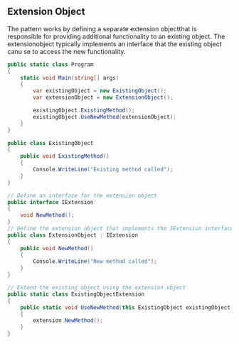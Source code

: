 ## Extension Object

The pattern works by defining a separate extension objectthat is responsible for providing additional functionality to an existing object. The extensionobject
typically implements an interface that the existing object canu se to access the new functionality.

```csharp
public static class Program
{
    static void Main(string[] args)
    {
        var existingObject = new ExistingObject();
        var extensionObject = new ExtensionObject();

        existingObject.ExistingMethod();
        existingObject.UseNewMethod(extensionObject);
    }
}

public class ExistingObject
{
    public void ExistingMethod()
    {
        Console.WriteLine("Existing method called");
    }
}

// Define an interface for the extension object
public interface IExtension
{
    void NewMethod();
}
// Define the extension object that implements the IExtension interface
public class ExtensionObject : IExtension
{
    public void NewMethod()
    {
        Console.WriteLine("New method called");
    }
}

// Extend the existing object using the extension object
public static class ExistingObjectExtension
{
    public static void UseNewMethod(this ExistingObject existingObject, IExtension extension)
    {
        extension.NewMethod();
    }
}
```